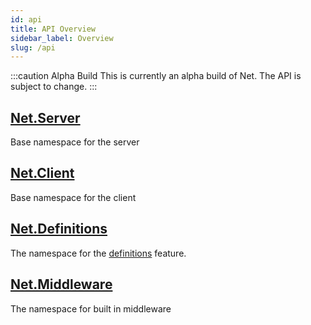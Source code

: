 ```yaml
---
id: api
title: API Overview
sidebar_label: Overview
slug: /api
---
```


:::caution Alpha Build
This is currently an alpha build of Net. The API is subject to change.
:::

## [Net.Server](api/server)
Base namespace for the server

## [Net.Client](api/client)
Base namespace for the client


## [Net.Definitions](api/definitions)
The namespace for the [definitions](definitions) feature.

## [Net.Middleware](api/middleware)
The namespace for built in middleware